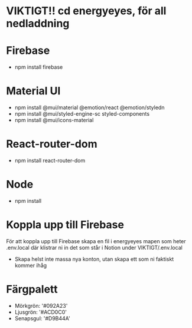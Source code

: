 # VIKTIGT!! cd energyeyes, för all nedladdning

# Firebase
- npm install firebase

# Material UI
- npm install @mui/material @emotion/react @emotion/styledn
- npm install @mui/styled-engine-sc styled-components
- npm install @mui/icons-material

# React-router-dom
- npm install react-router-dom

# Node
- npm install

# Koppla upp till Firebase
För att koppla upp till Firebase skapa en fil i energyeyes mapen som heter .env.local
där klistrar ni in det som står i Notion under VIKTIGT/.env.local
- Skapa helst inte massa nya konton, utan skapa ett som ni faktiskt kommer ihåg

# Färgpalett
- Mörkgrön: '#092A23'
- Ljusgrön: '#ACD0C0'
- Senapsgul: '#D9B44A'